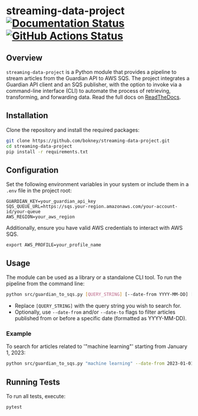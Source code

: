 
# streaming-data-project     [![Documentation Status](https://readthedocs.org/projects/streaming-data-project/badge/?version=latest)](https://streaming-data-project.readthedocs.io/en/latest/?badge=latest)[![GitHub Actions Status](https://github.com/bokney/streaming-data-project/actions/workflows/main.yml/badge.svg?event=push)](https://github.com/bokney/streaming-data-project/actions/workflows/main.yml)

## Overview

`streaming-data-project` is a Python module that provides a pipeline to stream articles from the Guardian API to AWS SQS. The project integrates a Guardian API client and an SQS publisher, with the option to invoke via a command-line interface (CLI) to automate the process of retrieving, transforming, and forwarding data.
Read the full docs on [ReadTheDocs](https://streaming-data-project.readthedocs.io).

## Installation

Clone the repository and install the required packages:

```bash
git clone https://github.com/bokney/streaming-data-project.git
cd streaming-data-project
pip install -r requirements.txt
```

## Configuration

Set the following environment variables in your system or include them in a `.env` file in the project root:

```text
GUARDIAN_KEY=your_guardian_api_key
SQS_QUEUE_URL=https://sqs.your-region.amazonaws.com/your-account-id/your-queue
AWS_REGION=your_aws_region
```

Additionally, ensure you have valid AWS credentials to interact with AWS SQS.

```text
export AWS_PROFILE=your_profile_name
```

## Usage

The module can be used as a library or a standalone CLI tool. To run the pipeline from the command line:

```bash
python src/guardian_to_sqs.py [QUERY_STRING] [--date-from YYYY-MM-DD] [--date-to YYYY-MM-DD]
```

- Replace `[QUERY_STRING]` with the query string you wish to search for.
- Optionally, use `--date-from` and/or `--date-to` flags to filter articles published from
  or before a specific date (formatted as YYYY-MM-DD).

### Example

To search for articles related to '"machine learning"' starting from January 1, 2023:

```bash
python src/guardian_to_sqs.py "machine learning" --date-from 2023-01-01
```

## Running Tests

To run all tests, execute:

```bash
pytest
```
